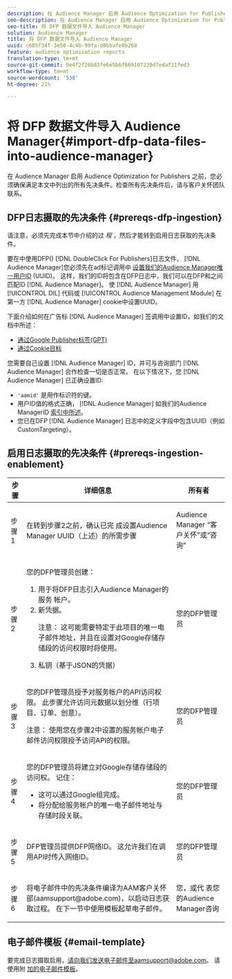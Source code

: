 ```yaml
---
description: 在 Audience Manager 启用 Audience Optimization for Publishers 之前，您必须确保满足本文中列出的所有先决条件。检查所有先决条件后，请与客户关怀团队联系。
seo-description: 在 Audience Manager 启用 Audience Optimization for Publishers 之前，您必须确保满足本文中列出的所有先决条件。检查所有先决条件后，请与客户关怀团队联系。
seo-title: 将 DFP 数据文件导入 Audience Manager
solution: Audience Manager
title: 将 DFP 数据文件导入 Audience Manager
uuid: c685f34f-3e50-4c4b-99fa-d8bbafe0b268
feature: audience optimization reports
translation-type: tm+mt
source-git-commit: 9e4f2f26b83fe6e5b6f669107239d7edaf11fed3
workflow-type: tm+mt
source-wordcount: '538'
ht-degree: 21%

---
```



# 将 DFP 数据文件导入 Audience Manager{#import-dfp-data-files-into-audience-manager}

在 Audience Manager 启用 Audience Optimization for Publishers 之前，您必须确保满足本文中列出的所有先决条件。检查所有先决条件后，请与客户关怀团队联系。

## DFP日志摄取的先决条件 {#prereqs-dfp-ingestion}

请注意，必须先完成本节中介绍的过 *程* ，然后才能转到启用日志获取的先决条件。

要在中使用DFP() [!DNL DoubleClick For Publishers]日志文件， [!DNL Audience Manager]您必须先在ad标记调用中 [设置我们的Audience Manager唯一用户ID](../../../reference/ids-in-aam.md) (UUID)。 这样，我们的ID将包含在DFP日志中，我们可以在DFP和之间匹配ID [!DNL Audience Manager]。 使 [!DNL Audience Manager] 用 [!UICONTROL DIL] 代码或 [!UICONTROL Audience Management Module] 在第一方 [!DNL Audience Manager] cookie中设置UUID。

下面介绍如何在广告标 [!DNL Audience Manager] 签调用中设置ID，如我们的文档中所述：

* [通过Google Publisher标签(GPT)](../../../integration/gpt-aam-destination/gpt-aam-modify-api.md)
* [通过Cookie目标](../../../integration/gpt-aam-destination/gpt-aam-create-destination.md)

您需要自己设置 [!DNL Audience Manager] ID，并可与咨询部门 [!DNL Audience Manager] 合作检查一切是否正常。 在以下情况下，您 [!DNL Audience Manager] 已正确设置ID:

* `'aamid'` 是用作标识符的键。
* 用户ID值的格式正确， [!DNL Audience Manager] 如我们的Audience ManagerID [索引中所述](../../../reference/ids-in-aam.md)。
* 您已在DFP [!DNL Audience Manager] 日志中的定义字段中包含UUID（例如CustomTargeting）。

## 启用日志摄取的先决条件 {#prereqs-ingestion-enablement}

<table id="table_C980A9F9B0FB4157B4908A64768B1571"> 
 <thead> 
  <tr> 
   <th colname="col1" class="entry"> 步骤 </th> 
   <th colname="col2" class="entry"> 详细信息 </th> 
   <th colname="col3" class="entry"> 所有者 </th> 
  </tr> 
 </thead>
 <tbody> 
  <tr> 
   <td colname="col1"> <p>步骤 1 </p> </td> 
   <td colname="col2"> <p>在转到步骤2之前，确认已完 <span class="keyword"> 成设置Audience Manager</span> UUID（上述）的所需步骤 </p> </td> 
   <td colname="col3"> <p><span class="keyword"> Audience Manager</span> “客户关怀”或“咨询” </p> </td> 
  </tr> 
  <tr> 
   <td colname="col1"> <p>步骤 2 </p> </td> 
   <td colname="col2"> <p>您的DFP管理员创建： </p> <p> 
     <ol id="ol_FCFA9B11CFF948A488DF9CB298FC04C4"> 
      <li id="li_BC946EDCC3324578AEB64EDDA55B5ACA">用于将DFP日志引入Audience Manager的服务 <span class="keyword"> 帐户</span>。 </li> 
      <li id="li_6B2FC7D73A3246419E55C004E17ACA25">新凭据。 <p>注意：  这可能需要特定于此项目的唯一电子邮件地址，并且在设置对Google存储存储段的访问权限时将使用。 </p> </li> 
      <li id="li_95444B9FD1B34659A9634814B262A681">私钥（基于JSON的凭据） </li> 
     </ol> </p> </td> 
   <td colname="col3"> <p>您的DFP管理员 </p> </td> 
  </tr> 
  <tr> 
   <td colname="col1"> <p>步骤 3 </p> </td> 
   <td colname="col2"> <p>您的DFP管理员授予对服务帐户的API访问权限。 此步骤允许访问元数据以划分维（行项目、订单、创意）。 <p>注意：  使用您在步骤2中设置的服务帐户电子邮件访问权限授予访问API的权限。 </p> </p> </td> 
   <td colname="col3"> <p>您的DFP管理员 </p> </td> 
  </tr> 
  <tr> 
   <td colname="col1"> <p>步骤 4 </p> </td> 
   <td colname="col2"> <p>您的DFP管理员将建立对Google存储存储段的访问权。 记住： </p> <p> 
     <ul id="ul_3E8DCC73454243D998BD9024D0966A4E"> 
      <li id="li_3691DBD28006412288458175F75873C6">这可以通过Google组完成。 </li> 
      <li id="li_4774806B263245CEAAAB89BD2AA7F23F">将分配给服务帐户的唯一电子邮件地址与存储时段关联。 </li> 
     </ul> </p> </td> 
   <td colname="col3"> <p>您的DFP管理员 </p> </td> 
  </tr> 
  <tr> 
   <td colname="col1"> <p>步骤 5 </p> </td> 
   <td colname="col2"> <p>DFP管理员提供DFP网络ID。 这允许我们在调用API时传入网络ID。 </p> </td> 
   <td colname="col3"> <p>您的DFP管理员 </p> </td> 
  </tr> 
  <tr> 
   <td colname="col1"> <p>步骤 6 </p> </td> 
   <td colname="col2"> <p>将电子邮件中的先决条件编译为AAM客户关怀部(aamsupport@adobe.com)，以启动日志获取过程。 在下一节中使用模板起草电子邮件。 </p> </td> 
   <td colname="col3"> <p>您，或代 <span class="keyword"> 表您</span> 的Audience Manager咨询 </p> </td> 
  </tr> 
 </tbody> 
</table>

## 电子邮件模板 {#email-template}

要完成日志摄取启用，请向我们发送电子邮件至aamsupport@adobe.com。 请使用附 [加的电子邮件模板](assets/enable_dfp_ingestion.txt)。
